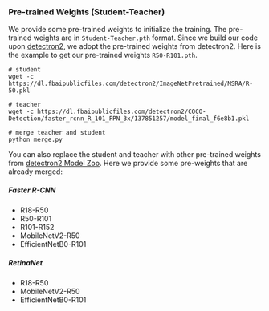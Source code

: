 ### Pre-trained Weights (Student-Teacher)

We provide some pre-trained weights to initialize the training. The pre-trained weights are in `Student-Teacher.pth` format. Since we build our code upon [detectron2](https://github.com/facebookresearch/detectron2/), we adopt the pre-trained weights from detectron2. Here is the example to get our pre-trained weights `R50-R101.pth`.

``` 
# student
wget -c https://dl.fbaipublicfiles.com/detectron2/ImageNetPretrained/MSRA/R-50.pkl

# teacher
wget -c https://dl.fbaipublicfiles.com/detectron2/COCO-Detection/faster_rcnn_R_101_FPN_3x/137851257/model_final_f6e8b1.pkl

# merge teacher and student
python merge.py
```

You can also replace the student and teacher with other pre-trained weights from [detectron2 Model Zoo](https://github.com/facebookresearch/detectron2/blob/main/MODEL_ZOO.md). Here we provide some pre-weights that are already merged:

##### Faster R-CNN

- R18-R50
- R50-R101
- R101-R152
- MobileNetV2-R50
- EfficientNetB0-R101

##### RetinaNet

- R18-R50
- MobileNetV2-R50
- EfficientNetB0-R101